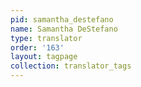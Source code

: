 ```yaml
---
pid: samantha_destefano
name: Samantha DeStefano
type: translator
order: '163'
layout: tagpage
collection: translator_tags
---
```

